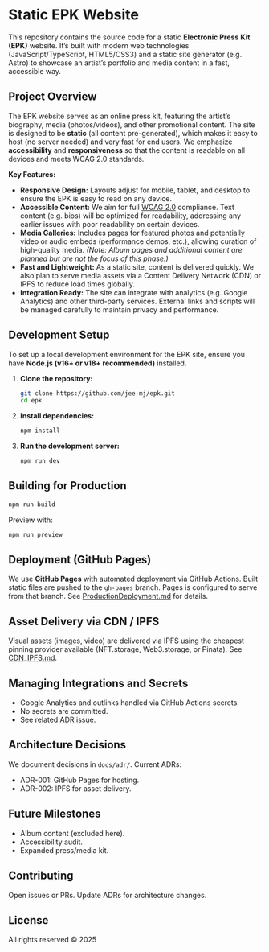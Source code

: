 # Static EPK Website

This repository contains the source code for a static **Electronic Press Kit (EPK)** website. It’s built with modern web technologies (JavaScript/TypeScript, HTML5/CSS3) and a static site generator (e.g. Astro) to showcase an artist’s portfolio and media content in a fast, accessible way.

## Project Overview

The EPK website serves as an online press kit, featuring the artist’s biography, media (photos/videos), and other promotional content. The site is designed to be **static** (all content pre-generated), which makes it easy to host (no server needed) and very fast for end users. We emphasize **accessibility** and **responsiveness** so that the content is readable on all devices and meets WCAG 2.0 standards.

**Key Features:**

- **Responsive Design:** Layouts adjust for mobile, tablet, and desktop to ensure the EPK is easy to read on any device.  
- **Accessible Content:** We aim for full [WCAG 2.0](https://www.w3.org/TR/WCAG20/) compliance. Text content (e.g. bios) will be optimized for readability, addressing any earlier issues with poor readability on certain devices.  
- **Media Galleries:** Includes pages for featured photos and potentially video or audio embeds (performance demos, etc.), allowing curation of high-quality media. *(Note: Album pages and additional content are planned but are not the focus of this phase.)*  
- **Fast and Lightweight:** As a static site, content is delivered quickly. We also plan to serve media assets via a Content Delivery Network (CDN) or IPFS to reduce load times globally.  
- **Integration Ready:** The site can integrate with analytics (e.g. Google Analytics) and other third-party services. External links and scripts will be managed carefully to maintain privacy and performance.

## Development Setup

To set up a local development environment for the EPK site, ensure you have **Node.js (v16+ or v18+ recommended)** installed.

1. **Clone the repository:**  
   ```bash
   git clone https://github.com/jee-mj/epk.git
   cd epk
   ```

2. **Install dependencies:**

   ```bash
   npm install
   ```

3. **Run the development server:**

   ```bash
   npm run dev
   ```

## Building for Production

```bash
npm run build
```

Preview with:

```bash
npm run preview
```

## Deployment (GitHub Pages)

We use **GitHub Pages** with automated deployment via GitHub Actions. Built static files are pushed to the `gh-pages` branch. Pages is configured to serve from that branch. See [ProductionDeployment.md](./ProductionDeployment.md) for details.

## Asset Delivery via CDN / IPFS

Visual assets (images, video) are delivered via IPFS using the cheapest pinning provider available (NFT.storage, Web3.storage, or Pinata). See [CDN\_IPFS.md](./CDN_IPFS.md).

## Managing Integrations and Secrets

* Google Analytics and outlinks handled via GitHub Actions secrets.
* No secrets are committed.
* See related [ADR issue](https://github.com/jee-mj/epk/issues/2).

## Architecture Decisions

We document decisions in `docs/adr/`. Current ADRs:

* ADR-001: GitHub Pages for hosting.
* ADR-002: IPFS for asset delivery.

## Future Milestones

* Album content (excluded here).
* Accessibility audit.
* Expanded press/media kit.

## Contributing

Open issues or PRs. Update ADRs for architecture changes.

## License

All rights reserved © 2025
